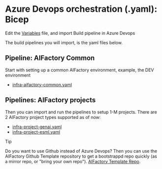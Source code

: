 # Azure Devops orchestration (.yaml): Bicep
Edit the [Variables](./variables/variables.yaml) file, and import Build pipeline in Azure Devops

The build pipelines you will import, is the yaml files below.

## Pipeline: AIFactory Common 
Start with setting up a common AIFactory environment, example, the DEV environment
- [infra-aifactory-common.yaml](./esml-infra-common/infra-aifactory-common.yaml)

## Pipelines: AIFactory projects
Then you can import and run the pipelines to setup 1-M projects. There are 2 AIFactory project types supported as of now: 
- [infra-project-genai.yaml](./esml-infra-project/infra-project-genai.yaml)
- [infra-project-esml.yaml](./esml-infra-project/infra-project-esml.yaml)


> [!TIP]
>  Do you want to use Github instead of Azure Devops? Then you can use the AIFactory Github Template repository to get a bootstrappd repo quickly (as a mirror repo, or "bring your own repo"). [AIFactory Template Repo](https://github.com/jostrm/azure-enterprise-scale-ml-usage).
>